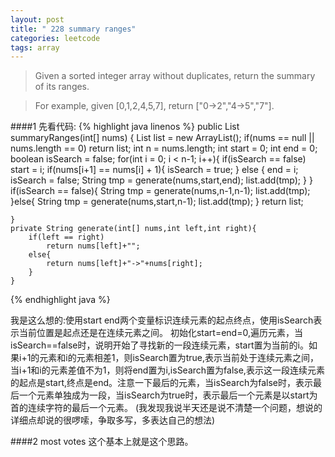 ```yaml
---
layout: post
title: " 228 summary ranges"
categories: leetcode
tags: array
---
```


> Given a sorted integer array without duplicates, return the summary of its ranges.

>For example, given [0,1,2,4,5,7], return ["0->2","4->5","7"].

####1
先看代码:
{% highlight java linenos %}
 public List<String> summaryRanges(int[] nums) {
		List<String> list  = new ArrayList<String>();
     	if(nums == null || nums.length == 0) return list;
     	int n = nums.length;
     	int start = 0;
     	int end = 0;
     	boolean isSearch = false;
     	for(int i = 0; i < n-1; i++){
     		if(isSearch == false) start = i;
     		if(nums[i+1] == nums[i] + 1){
     			isSearch = true;
     		}
     		else  {
     			end = i;
     			isSearch = false;
     			String tmp = generate(nums,start,end);
     			list.add(tmp);
     		}
     	}
     	if(isSearch == false){
     		String tmp = generate(nums,n-1,n-1);
     		list.add(tmp);
     	}else{
     		String tmp = generate(nums,start,n-1);
     		list.add(tmp);
     	}
     	return list;

    }
    private String generate(int[] nums,int left,int right){
    	if(left == right)
    		return nums[left]+"";
    	else{
    		return nums[left]+"->"+nums[right];
    	}
    }
{% endhighlight java %}

我是这么想的:使用start end两个变量标识连续元素的起点终点，使用isSearch表示当前位置是起点还是在连续元素之间。
初始化start=end=0,遍历元素，当isSearch==false时，说明开始了寻找新的一段连续元素，start置为当前的i。如果i+1的元素和i的元素相差1，则isSearch置为true,表示当前处于连续元素之间，当i+1和i的元素差值不为1，则将end置为i,isSearch置为false,表示这一段连续元素的起点是start,终点是end。注意一下最后的元素，当isSearch为false时，表示最后一个元素单独成为一段，当isSearch为true时，表示最后一个元素是以start为首的连续字符的最后一个元素。
(我发现我说半天还是说不清楚一个问题，想说的详细点却说的很啰嗦，争取多写，多表达自己的想法)

####2 most votes
这个基本上就是这个思路。


